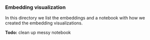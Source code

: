 ### Embedding visualization
In this directory we list the embeddings and a notebook with how we created the embedding visualizations. 

**Todo:** clean up messy notebook
